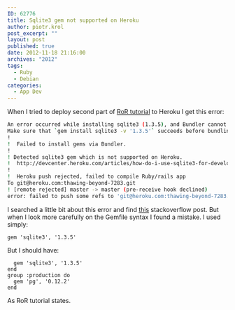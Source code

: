 ```yaml
---
ID: 62776
title: Sqlite3 gem not supported on Heroku
author: piotr.krol
post_excerpt: ""
layout: post
published: true
date: 2012-11-18 21:16:00
archives: "2012"
tags:
  - Ruby
  - Debian
categories:
  - App Dev
---
```


When I tried to deploy second part of [RoR tutorial][1] to Heroku I get this
error:

```bash
An error occurred while installing sqlite3 (1.3.5), and Bundler cannot continue.
Make sure that `gem install sqlite3 -v '1.3.5'` succeeds before bundling.
!
!  Failed to install gems via Bundler.
!
! Detected sqlite3 gem which is not supported on Heroku.
!  http://devcenter.heroku.com/articles/how-do-i-use-sqlite3-for-development
!
!  Heroku push rejected, failed to compile Ruby/rails app
To git@heroku.com:thawing-beyond-7283.git
! [remote rejected] master -> master (pre-receive hook declined)
error: failed to push some refs to 'git@heroku.com:thawing-beyond-7283.git'
```

I searched a little bit about this error and find [this][2] stackoverflow post.
But when I look more carefully on the Gemfile syntax I found a mistake. I used
simply:

```bashruby
gem 'sqlite3', '1.3.5'
```

But I should have:

```bashrubygroup :development do
  gem 'sqlite3', '1.3.5'
end
group :production do
  gem 'pg', '0.12.2'
end
```

As RoR tutorial states.

[1]: https://web.archive.org/web/20130218224540/http://ruby.railstutorial.org/chapters/a-demo-app
[2]: http://stackoverflow.com/questions/3747002/heroku-rails-3-and-sqlite3
